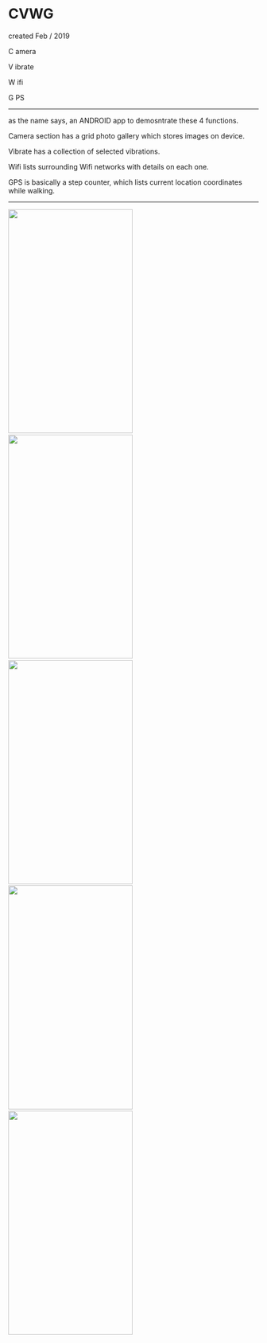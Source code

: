 # CVWG


created Feb / 2019

C amera

V ibrate

W ifi

G PS

------------------------

as the name says, an ANDROID app to demosntrate these 4 functions.


Camera section has a grid photo gallery which stores images on device.

Vibrate has a collection of selected vibrations.

Wifi lists surrounding Wifi networks with details on each one.

GPS is basically a step counter, which lists current location coordinates while walking.

--------------------------------

<img src="https://user-images.githubusercontent.com/48130426/60408481-c8225080-9bc7-11e9-9deb-5654cda7278e.jpg" width=250 height=450/>&emsp;<img src="https://user-images.githubusercontent.com/48130426/60408482-c8225080-9bc7-11e9-8ca9-168683e2ef30.jpg" width=250 height=450/>&emsp;<img src="https://user-images.githubusercontent.com/48130426/60408485-c8225080-9bc7-11e9-953e-3b2a8ed3003c.jpg" width=250 height=450/>&emsp;<img src="https://user-images.githubusercontent.com/48130426/60408486-c8225080-9bc7-11e9-96f5-026b2545d95a.png" width=250 height=450/>&emsp;<img src="https://user-images.githubusercontent.com/48130426/60408488-c8bae700-9bc7-11e9-9f8d-0c0eb109f643.png" width=250 height=450/>&emsp;
